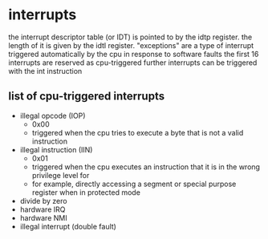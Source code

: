 # interrupts

the interrupt descriptor table (or IDT) is pointed to by the idtp register. the length of it is given by the idtl register.
"exceptions" are a type of interrupt triggered automatically by the cpu in response to software faults
the first 16 interrupts are reserved as cpu-triggered
further interrupts can be triggered with the int instruction


## list of cpu-triggered interrupts

- illegal opcode (IOP)
    - 0x00
    - triggered when the cpu tries to execute a byte that is not a valid instruction
- illegal instruction (IIN)
    - 0x01
    - triggered when the cpu executes an instruction that it is in the wrong privilege level for
    - for example, directly accessing a segment or special purpose register when in protected mode
- divide by zero
- hardware IRQ
- hardware NMI
- illegal interrupt (double fault)
